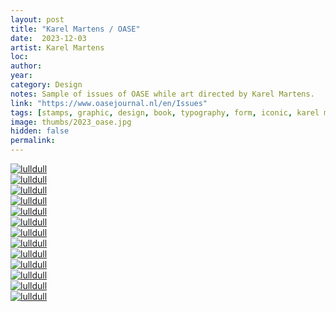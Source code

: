 ```yaml
---
layout: post
title: "Karel Martens / OASE"
date:  2023-12-03
artist: Karel Martens
loc: 
author: 
year: 
category: Design
notes: Sample of issues of OASE while art directed by Karel Martens.
link: "https://www.oasejournal.nl/en/Issues"
tags: [stamps, graphic, design, book, typography, form, iconic, karel martens]
image: thumbs/2023_oase.jpg
hidden: false
permalink:
---
```


<div class="post_image">
	<a href="{{ site.baseurl }}/images/posts/2023_oase/001.jpg" target="_blank">
	<img src="{{ site.baseurl }}/images/posts/2023_oase/001.jpg" alt="lulldull"></a>
</div>

<div class="post_image">
	<a href="{{ site.baseurl }}/images/posts/2023_oase/000.jpg" target="_blank">
	<img src="{{ site.baseurl }}/images/posts/2023_oase/000.jpg" alt="lulldull"></a>
</div>

<div class="post_image">
	<a href="{{ site.baseurl }}/images/posts/2023_oase/002.jpg" target="_blank">
	<img src="{{ site.baseurl }}/images/posts/2023_oase/002.jpg" alt="lulldull"></a>
</div>

<div class="post_image">
	<a href="{{ site.baseurl }}/images/posts/2023_oase/003.jpg" target="_blank">
	<img src="{{ site.baseurl }}/images/posts/2023_oase/003.jpg" alt="lulldull"></a>
</div>

<div class="post_image">
	<a href="{{ site.baseurl }}/images/posts/2023_oase/004.jpg" target="_blank">
	<img src="{{ site.baseurl }}/images/posts/2023_oase/004.jpg" alt="lulldull"></a>
</div>

<div class="post_image">
	<a href="{{ site.baseurl }}/images/posts/2023_oase/005.jpg" target="_blank">
	<img src="{{ site.baseurl }}/images/posts/2023_oase/005.jpg" alt="lulldull"></a>
</div>

<div class="post_image">
	<a href="{{ site.baseurl }}/images/posts/2023_oase/006.jpg" target="_blank">
	<img src="{{ site.baseurl }}/images/posts/2023_oase/006.jpg" alt="lulldull"></a>
</div>

<div class="post_image">
	<a href="{{ site.baseurl }}/images/posts/2023_oase/007.jpg" target="_blank">
	<img src="{{ site.baseurl }}/images/posts/2023_oase/007.jpg" alt="lulldull"></a>
</div>


<div class="post_image">
	<a href="{{ site.baseurl }}/images/posts/2023_oase/008.jpg" target="_blank">
	<img src="{{ site.baseurl }}/images/posts/2023_oase/008.jpg" alt="lulldull"></a>
</div>

<div class="post_image">
	<a href="{{ site.baseurl }}/images/posts/2023_oase/009.jpg" target="_blank">
	<img src="{{ site.baseurl }}/images/posts/2023_oase/009.jpg" alt="lulldull"></a>
</div>

<div class="post_image">
	<a href="{{ site.baseurl }}/images/posts/2023_oase/010.jpg" target="_blank">
	<img src="{{ site.baseurl }}/images/posts/2023_oase/010.jpg" alt="lulldull"></a>
</div>


<div class="post_image">
	<a href="{{ site.baseurl }}/images/posts/2023_oase/011.jpg" target="_blank">
	<img src="{{ site.baseurl }}/images/posts/2023_oase/011.jpg" alt="lulldull"></a>
</div>


<div class="post_image">
	<a href="{{ site.baseurl }}/images/posts/2023_oase/012.jpg" target="_blank">
	<img src="{{ site.baseurl }}/images/posts/2023_oase/012.jpg" alt="lulldull"></a>
</div>


